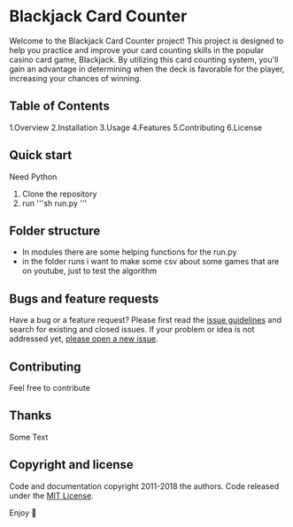 # Blackjack Card Counter
Welcome to the Blackjack Card Counter project! This project is designed to help you practice and improve your card counting skills in the popular casino card game, Blackjack. By utilizing this card counting system, you'll gain an advantage in determining when the deck is favorable for the player, increasing your chances of winning.
## Table of Contents
1.Overview
2.Installation
3.Usage
4.Features
5.Contributing
6.License

## Quick start

Need Python

1. Clone the repository
2. run
'''sh
run.py
'''

## Folder structure

- In modules there are some helping functions for the run.py
- in the folder runs i want to make some csv about some games that are on youtube, just to test the algorithm

## Bugs and feature requests

Have a bug or a feature request? Please first read the [issue guidelines](https://reponame/blob/master/CONTRIBUTING.md) and search for existing and closed issues. If your problem or idea is not addressed yet, [please open a new issue](https://reponame/issues/new).

## Contributing

Feel free to contribute


## Thanks

Some Text

## Copyright and license

Code and documentation copyright 2011-2018 the authors. Code released under the [MIT License](https://reponame/blob/master/LICENSE).

Enjoy :metal:

